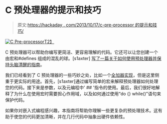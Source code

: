 # C 预处理器的提示和技巧

> 原文:[https://hackaday . com/2013/10/17/c-pre-processor 的提示和技巧/](https://hackaday.com/2013/10/17/tips-and-tricks-for-the-c-pre-processor/)

[![C Pre-processor](../Images/92dd1ef6a756c2fe127fd2f01b01a181.png)T2】](http://hackaday.com/?attachment_id=105255)

C 预处理器可以帮助你编写更简洁、更容易理解的代码。它还可以让您创建一个由宏和#defines 组成的混乱的球。[s1axter] [写了一篇关于如何使用预处理器并保持头脑清醒的指南](http://www.mybitbox.com/tag/robust-code/ "Robust Code")。

我们已经看到了 C 预处理器的一些巧妙之处，比如一个[全加器实现](http://hackaday.com/2013/10/09/create-a-full-adder-using-the-c-preprocessor/ "Create a Full Adder Using the C Preprocessor")，但是这里侧重于更实际的用途。首先，[s1axter]通过编写简单的宏来解释预处理器如何处理您的代码。接下来是参数，以及元编程中' ## '指令的使用。最后，我们很好地解释了为什么在使用宏时需要担心作用域，以及如何通过使用“do {} while()”语句来保护代码。

如果你对嵌入式编程感兴趣，本指南将帮助你理解一些更复杂的预处理技术。这有助于使您的代码更加清晰，并在几行代码中抽象出硬件依赖性。